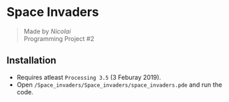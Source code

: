 # Space Invaders
> Made by *Nicolai*  
Programming Project #2

## Installation  
- Requires atleast `Processing 3.5` (3 Feburay 2019).  
- Open `/Space_invaders/Space_invaders/space_invaders.pde` and run the code.  
